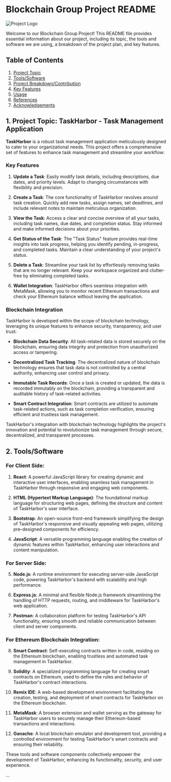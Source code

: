 # Blockchain Group Project README

![Project Logo](project_logo.png)

Welcome to our Blockchain Group Project! This README file provides essential information about our project, including its topic, the tools and software we are using, a breakdown of the project plan, and key features.

## Table of Contents

1. [Project Topic](#project-topic)
2. [Tools/Software](#toolssoftware)
3. [Project Breakdown/Contribution](#project-breakdown)
4. [Key Features](#key-features)
5. [Usage](#usage)
6. [References](#references)
7. [Acknowledgements](#acknowledgements)
## 1. Project Topic: TaskHarbor - Task Management Application

**TaskHarbor** is a robust task management application meticulously designed to cater to your organizational needs. This project offers a comprehensive set of features to enhance task management and streamline your workflow:

### Key Features

1. **Update a Task**: Easily modify task details, including descriptions, due dates, and priority levels. Adapt to changing circumstances with flexibility and precision.

2. **Create a Task**: The core functionality of TaskHarbor revolves around task creation. Quickly add new tasks, assign names, set deadlines, and include relevant notes to maintain meticulous organization.

3. **View the Task**: Access a clear and concise overview of all your tasks, including task names, due dates, and completion status. Stay informed and make informed decisions about your priorities.

4. **Get Status of the Task**: The "Task Status" feature provides real-time insights into task progress, helping you identify pending, in-progress, and completed tasks. Maintain a clear understanding of your project's status.

5. **Delete a Task**: Streamline your task list by effortlessly removing tasks that are no longer relevant. Keep your workspace organized and clutter-free by eliminating completed tasks.

6. **Wallet Integration**: TaskHarbor offers seamless integration with MetaMask, allowing you to monitor recent Ethereum transactions and check your Ethereum balance without leaving the application.

### Blockchain Integration

TaskHarbor is developed within the scope of blockchain technology, leveraging its unique features to enhance security, transparency, and user trust:

- **Blockchain Data Security**: All task-related data is stored securely on the blockchain, ensuring data integrity and protection from unauthorized access or tampering.

- **Decentralized Task Tracking**: The decentralized nature of blockchain technology ensures that task data is not controlled by a central authority, enhancing user control and privacy.

- **Immutable Task Records**: Once a task is created or updated, the data is recorded immutably on the blockchain, providing a transparent and auditable history of task-related activities.

- **Smart Contract Integration**: Smart contracts are utilized to automate task-related actions, such as task completion verification, ensuring efficient and trustless task management.

TaskHarbor's integration with blockchain technology highlights the project's innovation and potential to revolutionize task management through secure, decentralized, and transparent processes.

## 2. Tools/Software

### For Client Side:

1. **React**: A powerful JavaScript library for creating dynamic and interactive user interfaces, enabling seamless task management in TaskHarbor through responsive and engaging web components.

2. **HTML (Hypertext Markup Language)**: The foundational markup language for structuring web pages, defining the structure and content of TaskHarbor's user interface.

3. **Bootstrap**: An open-source front-end framework simplifying the design of TaskHarbor's responsive and visually appealing web pages, utilizing pre-designed components for efficiency.

4. **JavaScript**: A versatile programming language enabling the creation of dynamic features within TaskHarbor, enhancing user interactions and content manipulation.

### For Server Side:

5. **Node.js**: A runtime environment for executing server-side JavaScript code, powering TaskHarbor's backend with scalability and high performance.

6. **Express.js**: A minimal and flexible Node.js framework streamlining the handling of HTTP requests, routing, and middleware for TaskHarbor's web application.

7. **Postman**: A collaboration platform for testing TaskHarbor's API functionality, ensuring smooth and reliable communication between client and server components.

### For Ethereum Blockchain Integration:

8. **Smart Contract**: Self-executing contracts written in code, residing on the Ethereum blockchain, enabling trustless and automated task management in TaskHarbor.

9. **Solidity**: A specialized programming language for creating smart contracts on Ethereum, used to define the rules and behavior of TaskHarbor's contract interactions.

10. **Remix IDE**: A web-based development environment facilitating the creation, testing, and deployment of smart contracts for TaskHarbor on the Ethereum blockchain.

11. **MetaMask**: A browser extension and wallet serving as the gateway for TaskHarbor users to securely manage their Ethereum-based transactions and interactions.

12. **Ganache**: A local blockchain emulator and development tool, providing a controlled environment for testing TaskHarbor's smart contracts and ensuring their reliability.

These tools and software components collectively empower the development of TaskHarbor, enhancing its functionality, security, and user experience.

...
